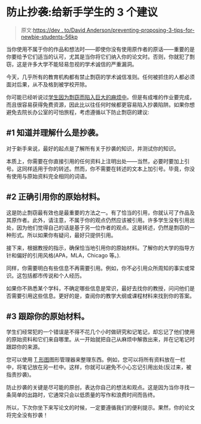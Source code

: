 # 防止抄袭:给新手学生的 3 个建议

> 原文:[https://dev . to/David Anderson/preventing-proposing-3-tips-for-newbie-students-56kp](https://dev.to/davidanderson/preventing-plagiarism-3-tips-for-newbie-students-56kp)

当你使用不属于你的作品和想法时——即使你没有使用原作者的原话——重要的是你要给予它们适当的认可，尤其是当你将它们纳入你的论文时。否则，你就犯了剽窃，这是许多大学不能轻易忽视的学术诚信的严重漏洞。

今天，几乎所有的教育机构都有禁止剽窃的学术诚信准则。任何被抓住的人都必须面对后果，从不及格到被学校开除。

你可能已经听说过[学生因为剽窃而陷入巨大的麻烦中](https://www.nytimes.com/2013/02/02/education/harvard-forced-dozens-to-leave-in-cheating-scandal.html)。但是有成堆的作业要完成，而且很容易获得免费资源，因此比以往任何时候都更容易陷入抄袭陷阱。如果你想避免去院长办公室的可怕旅程，考虑遵循以下防止剽窃的建议:

## #1 知道并理解什么是抄袭。

对于新手来说，最好的起点是了解所有关于抄袭的知识，并测试你的知识。

本质上，你需要在你直接引用的任何资料上注明出处——当然，必要时要加上引号。这同样适用于你的转述。然而，你不需要在转述的文本上加引号。毕竟，你没有使用与原始资料完全相同的词语。

## #2 正确引用你的原始材料。

这是防止剽窃最有效也是最重要的方法之一。有了恰当的引用，你就认可了作品及其原作者。此外，请注意，不属于你的观点仍然应该被引用。许多学生没有引用出处，因为他们觉得自己的话是基于另一位作者的观点。这是转述，仍然是剽窃的一种形式。所以如果你有疑问，最好只提供引用。

接下来，根据教授的指示，确保恰当地引用你的原始材料。了解你的大学的指导方针和偏好的引用风格(APA，MLA，Chicago 等。).

同样，你需要明白有些信息不再需要引用。例如，你不必引用众所周知的事实或常识。这包括都市传说和个人经历。

如果你不熟悉某个学科，不确定哪些信息是常识，最好去找你的教授，问问他们是否需要引用这些信息。更好的是，查阅你的教学大纲或课程材料来找到你的答案。

## #3 跟踪你的原始材料。

学生们经常犯的一个错误是不得不花几个小时做研究和记笔记，却忘记了他们使用的原始资料和它们来自哪里。从一开始就把自己从麻烦中解救出来，并在记笔记时跟踪你的来源。

您可以使用 [T 形图](https://www.enchantedlearning.com/graphicorganizers/tchart/)图形管理器来整理东西。例如，您可以将所有资料放在一栏中，将笔记放在另一栏中。这样，你就可以避免不小心忘记引用出处(反过来，被指责抄袭)。

防止抄袭的关键是尽可能的原创，表达你自己的想法和观点。这是因为当你寻找一条简单的出路时，它通常只会以低质量的写作和浪费时间而告终。

所以，下次你坐下来写论文的时候，一定要遵循我们的便利提示。果然，你的论文将完全没有抄袭！